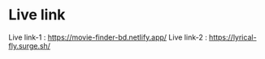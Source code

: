 # Live link

Live link-1 : https://movie-finder-bd.netlify.app/
Live link-2 : https://lyrical-fly.surge.sh/
